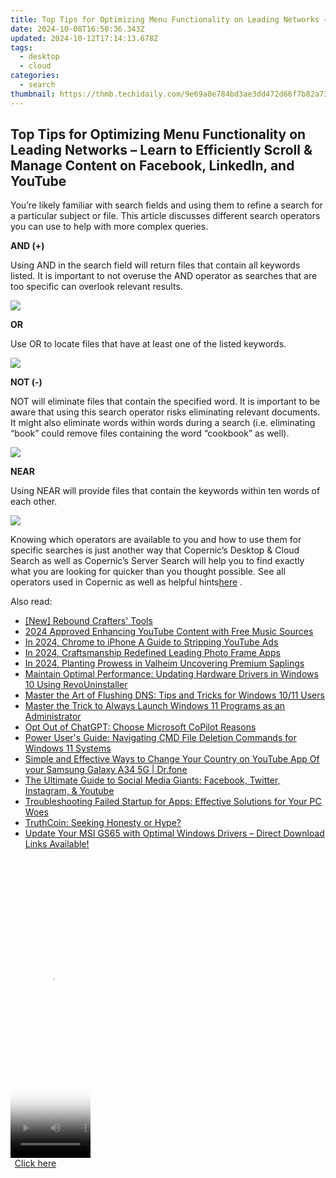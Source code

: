 ```yaml
---
title: Top Tips for Optimizing Menu Functionality on Leading Networks – Learn to Efficiently Scroll & Manage Content on Facebook, LinkedIn, and YouTube
date: 2024-10-08T16:50:36.343Z
updated: 2024-10-12T17:14:13.678Z
tags:
  - desktop
  - cloud
categories:
  - search
thumbnail: https://thmb.techidaily.com/9e69a0e784bd3ae3dd472d66f7b82a73a597b4e834af54db794f028b2e6a2fda.jpg
---
```


## Top Tips for Optimizing Menu Functionality on Leading Networks – Learn to Efficiently Scroll & Manage Content on Facebook, LinkedIn, and YouTube

You’re likely familiar with search fields and using them to refine a search for a particular subject or file. This article discusses different search operators you can use to help with more complex queries.

**AND (+)**

 Using AND in the search field will return files that contain all keywords listed. It is important to not overuse the AND operator as searches that are too specific can overlook relevant results.

![](https://copernic.com/wp-content/uploads/2023/07/image-15.png)

**OR**

Use OR to locate files that have at least one of the listed keywords.

![](https://copernic.com/wp-content/uploads/2023/07/image-16.png)

**NOT (-)**

 NOT will eliminate files that contain the specified word. It is important to be aware that using this search operator risks eliminating relevant documents. It might also eliminate words within words during a search (i.e. eliminating “book” could remove files containing the word “cookbook” as well).

![](https://copernic.com/wp-content/uploads/2023/07/image-17.png)

**NEAR**

 Using NEAR will provide files that contain the keywords within ten words of each other.

![](https://copernic.com/wp-content/uploads/2023/07/image-18.png)

 Knowing which operators are available to you and how to use them for specific searches is just another way that Copernic’s Desktop & Cloud Search as well as Copernic’s Server Search will help you to find exactly what you are looking for quicker than you thought possible. See all operators used in Copernic as well as helpful hints[here](https://copernicsearch.freshdesk.com/en/support/solutions/articles/47001112953-refine-a-search-with-search-operators) .

<ins class="adsbygoogle"
     style="display:block"
     data-ad-format="autorelaxed"
     data-ad-client="ca-pub-7571918770474297"
     data-ad-slot="1223367746"></ins>

<ins class="adsbygoogle"
     style="display:block"
     data-ad-client="ca-pub-7571918770474297"
     data-ad-slot="8358498916"
     data-ad-format="auto"
     data-full-width-responsive="true"></ins>

<span class="atpl-alsoreadstyle">Also read:</span>
<div><ul>
<li><a href="https://extra-approaches.techidaily.com/new-rebound-crafters-tools/"><u>[New] Rebound Crafters' Tools</u></a></li>
<li><a href="https://youtube-data.techidaily.com/approved-enhancing-youtube-content-with-free-music-sources/"><u>2024 Approved Enhancing YouTube Content with Free Music Sources</u></a></li>
<li><a href="https://youtube-data.techidaily.com/24-chrome-to-iphone-a-guide-to-stripping-youtube-ads/"><u>In 2024, Chrome to iPhone A Guide to Stripping YouTube Ads</u></a></li>
<li><a href="https://extra-tips.techidaily.com/in-2024-craftsmanship-redefined-leading-photo-frame-apps/"><u>In 2024, Craftsmanship Redefined Leading Photo Frame Apps</u></a></li>
<li><a href="https://screen-capture.techidaily.com/in-2024-planting-prowess-in-valheim-uncovering-premium-saplings/"><u>In 2024, Planting Prowess in Valheim Uncovering Premium Saplings</u></a></li>
<li><a href="https://win-forum.techidaily.com/maintain-optimal-performance-updating-hardware-drivers-in-windows-10-using-revouninstaller/"><u>Maintain Optimal Performance: Updating Hardware Drivers in Windows 10 Using RevoUninstaller</u></a></li>
<li><a href="https://win-forum.techidaily.com/master-the-art-of-flushing-dns-tips-and-tricks-for-windows-1011-users/"><u>Master the Art of Flushing DNS: Tips and Tricks for Windows 10/11 Users</u></a></li>
<li><a href="https://win-forum.techidaily.com/master-the-trick-to-always-launch-windows-11-programs-as-an-administrator/"><u>Master the Trick to Always Launch Windows 11 Programs as an Administrator</u></a></li>
<li><a href="https://tech-revival.techidaily.com/opt-out-of-chatgpt-choose-microsoft-copilot-reasons/"><u>Opt Out of ChatGPT: Choose Microsoft CoPilot Reasons</u></a></li>
<li><a href="https://win-forum.techidaily.com/power-users-guide-navigating-cmd-file-deletion-commands-for-windows-11-systems/"><u>Power User's Guide: Navigating CMD File Deletion Commands for Windows 11 Systems</u></a></li>
<li><a href="https://location-social.techidaily.com/simple-and-effective-ways-to-change-your-country-on-youtube-app-of-your-samsung-galaxy-a34-5g-drfone-by-drfone-virtual-android/"><u>Simple and Effective Ways to Change Your Country on YouTube App Of your Samsung Galaxy A34 5G | Dr.fone</u></a></li>
<li><a href="https://win-forum.techidaily.com/the-ultimate-guide-to-social-media-giants-facebook-twitter-instagram-and-youtube/"><u>The Ultimate Guide to Social Media Giants: Facebook, Twitter, Instagram, & Youtube</u></a></li>
<li><a href="https://win-forum.techidaily.com/troubleshooting-failed-startup-for-apps-effective-solutions-for-your-pc-woes/"><u>Troubleshooting Failed Startup for Apps: Effective Solutions for Your PC Woes</u></a></li>
<li><a href="https://tech-revival.techidaily.com/truthcoin-seeking-honesty-or-hype/"><u>TruthCoin: Seeking Honesty or Hype?</u></a></li>
<li><a href="https://driver-download.techidaily.com/update-your-msi-gs65-with-optimal-windows-drivers-direct-download-links-available/"><u>Update Your MSI GS65 with Optimal Windows Drivers – Direct Download Links Available!</u></a></li>
</ul></div>

<!-- affiliate ads begin -->
<span id="1977006">
					<video width="128" height="480" style="cursor:pointer"
           poster="//a.impactradius-go.com/display-clicktoplayimage/1977006.png"
           onclick="if(!this.playClicked){this.play();this.setAttribute('controls',true);this.playClicked=true;}">
	   <source src="//a.impactradius-go.com/display-ad/22993-1977006">
	   <img src="//a.impactradius-go.com/display-clicktoplayimage/1977006.png" style="border: none; height: 100%; width: 100%; object-fit: contain">
	</video>
	<div style="width:80px;text-align:center"><a href="javascript:window.open(decodeURIComponent('https%3A%2F%2Fhomestyler.sjv.io%2Fc%2F5597632%2F1977006%2F22993'), '_blank');void(0);">Click here</a></div>
</span>
<img height="0" width="0" src="https://imp.pxf.io/i/5597632/1977006/22993" style="position:absolute;visibility:hidden;" border="0" />
<!-- affiliate ads end -->

